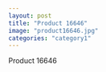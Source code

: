 ```yaml
---
layout: post
title: "Product 16646"
image: "product16646.jpg"
categories: "category1"
---
```

Product 16646
